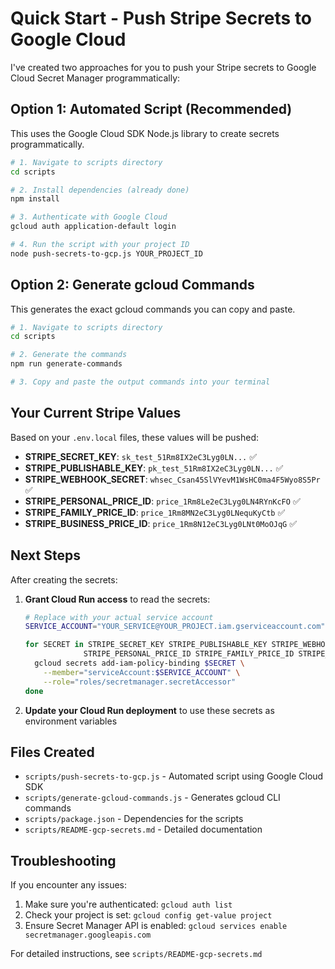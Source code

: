 # Quick Start - Push Stripe Secrets to Google Cloud

I've created two approaches for you to push your Stripe secrets to Google Cloud Secret Manager programmatically:

## Option 1: Automated Script (Recommended)

This uses the Google Cloud SDK Node.js library to create secrets programmatically.

```bash
# 1. Navigate to scripts directory
cd scripts

# 2. Install dependencies (already done)
npm install

# 3. Authenticate with Google Cloud
gcloud auth application-default login

# 4. Run the script with your project ID
node push-secrets-to-gcp.js YOUR_PROJECT_ID
```

## Option 2: Generate gcloud Commands

This generates the exact gcloud commands you can copy and paste.

```bash
# 1. Navigate to scripts directory
cd scripts

# 2. Generate the commands
npm run generate-commands

# 3. Copy and paste the output commands into your terminal
```

## Your Current Stripe Values

Based on your `.env.local` files, these values will be pushed:

- **STRIPE_SECRET_KEY**: `sk_test_51Rm8IX2eC3Lyg0LN...` ✅
- **STRIPE_PUBLISHABLE_KEY**: `pk_test_51Rm8IX2eC3Lyg0LN...` ✅
- **STRIPE_WEBHOOK_SECRET**: `whsec_Csan45SlVYevM1WsHC0ma4F5Wyo8S5Pr` ✅
- **STRIPE_PERSONAL_PRICE_ID**: `price_1Rm8Le2eC3Lyg0LN4RYnKcFO` ✅
- **STRIPE_FAMILY_PRICE_ID**: `price_1Rm8MN2eC3Lyg0LNequKyCtb` ✅
- **STRIPE_BUSINESS_PRICE_ID**: `price_1Rm8N12eC3Lyg0LNt0MoOJqG` ✅

## Next Steps

After creating the secrets:

1. **Grant Cloud Run access** to read the secrets:
   ```bash
   # Replace with your actual service account
   SERVICE_ACCOUNT="YOUR_SERVICE@YOUR_PROJECT.iam.gserviceaccount.com"
   
   for SECRET in STRIPE_SECRET_KEY STRIPE_PUBLISHABLE_KEY STRIPE_WEBHOOK_SECRET \
                STRIPE_PERSONAL_PRICE_ID STRIPE_FAMILY_PRICE_ID STRIPE_BUSINESS_PRICE_ID; do
     gcloud secrets add-iam-policy-binding $SECRET \
       --member="serviceAccount:$SERVICE_ACCOUNT" \
       --role="roles/secretmanager.secretAccessor"
   done
   ```

2. **Update your Cloud Run deployment** to use these secrets as environment variables

## Files Created

- `scripts/push-secrets-to-gcp.js` - Automated script using Google Cloud SDK
- `scripts/generate-gcloud-commands.js` - Generates gcloud CLI commands
- `scripts/package.json` - Dependencies for the scripts
- `scripts/README-gcp-secrets.md` - Detailed documentation

## Troubleshooting

If you encounter any issues:

1. Make sure you're authenticated: `gcloud auth list`
2. Check your project is set: `gcloud config get-value project`
3. Ensure Secret Manager API is enabled: `gcloud services enable secretmanager.googleapis.com`

For detailed instructions, see `scripts/README-gcp-secrets.md`